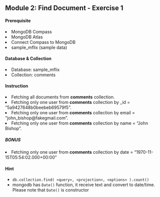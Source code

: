 <h2>Module 2: Find Document - Exercise 1</h2>

<h4>Prerequisite</h4>
<li>MongoDB Compass</li>
<li>MongoDB Atlas</li>
<li>Connect Compass to MongoDB</li>
<li>sample_mflix (sample data)</li>

<h4>Database & Collection</h4>
<li>Database: sample_mflix</li>
<li>Collection: comments</li>

<h4>Instruction</h4>
<li>Fetching all documents from <b>comments</b> collection.</li>
<li>Fetching only one user from <b>comments</b> collection by _id = “5a9427648b0beebeb69579f5”.</li>
<li>Fetching only one user from <b>comments</b> collection by email = “john_bishop@fakegmail.com”.</li>
<li>Fetching only one user from <b>comments</b> collection by name = “John Bishop”.</li>

<h5>BONUS</h5>
<li>Fetching only one user from <b>comments</b> collection by date = “1970-11-15T05:54:02.000+00:00”</li>

<h4>Hint</h4>

- `db.collection.find( <query>, <projection>, <options> ).count()`
- mongodb has `Date()` function, it receive text and convert to date/time. Please note that `Date()` is constructor
